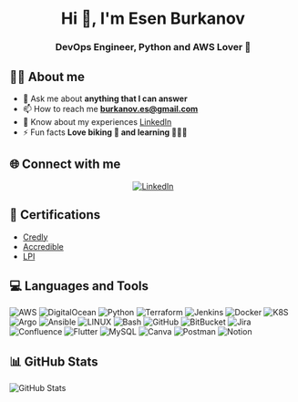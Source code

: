 <h1 align="center">Hi 👋, I'm Esen Burkanov</h1>
<h3 align="center">DevOps Engineer, Python and AWS Lover 🐍</h3>

## 👨‍💻 About me

- 💬 Ask me about **anything that I can answer**
- 📫 How to reach me **burkanov.es@gmail.com**
- 📄 Know about my experiences [LinkedIn](https://www.linkedin.com/in/esenbek-burkanov-88b88a293/)
- ⚡ Fun facts **Love biking 🚴 and learning 👨🏻‍💻**
 
## 🌐 Connect with me

<p align="center">
  <a href="https://www.linkedin.com/in/esenbek-burkanov-88b88a293/" target="blank"><img src="https://img.shields.io/badge/linkedin-%230077B5.svg?style=for-the-badge&logo=linkedin&logoColor=white" alt="LinkedIn"/></a>
</p>

## 🪪 Certifications
- [Credly](https://www.credly.com/users/esenbek-burkanov)
- [Accredible](https://www.credential.net/profile/esenbekburkanov862939/wallet) 
- [LPI](https://lpi.org/verify/LPI000558701/adg47b2mkp) 

## 💻 Languages and Tools

![AWS](https://img.shields.io/badge/amazonwebservices-%23FF9900?style=for-the-badge&logo=amazonwebservices&labelColor=black) ![DigitalOcean](https://img.shields.io/badge/DigitalOcean-%230167ff.svg?style=for-the-badge&logo=digitalOcean&logoColor=white) ![Python](https://img.shields.io/badge/python-%233776AB?style=for-the-badge&logo=python&logoColor=white) ![Terraform](https://img.shields.io/badge/terraform-%23844FBA?style=for-the-badge&logo=terraform&labelColor=black)
![Jenkins](https://img.shields.io/badge/jenkins-%23D24939?style=for-the-badge&logo=jenkins&logoColor=red&labelColor=white&color=black)
![Docker](https://img.shields.io/badge/docker-%230db7ed.svg?style=for-the-badge&logo=docker&logoColor=white) ![K8S](https://img.shields.io/badge/kubernetes-%23326CE5?style=for-the-badge&logo=kubernetes&logoColor=white) ![Argo](https://img.shields.io/badge/argocd-%2300BCB4?style=for-the-badge&logo=argo&logoColor=peach) ![Ansible](https://img.shields.io/badge/ansible-%23000000?style=for-the-badge&logo=ansible&labelColor=black) ![LINUX](https://img.shields.io/badge/Linux-FCC624?style=for-the-badge&logo=linux&logoColor=black) ![Bash](https://img.shields.io/badge/bash-%23000000?style=for-the-badge&logo=GNU%20bash&logoColor=black&labelColor=white) ![GitHub](https://img.shields.io/badge/github-%23181717?style=for-the-badge&logo=github&logoColor=black&labelColor=white) ![BitBucket](https://img.shields.io/badge/bitbucket-%230052CC?style=for-the-badge&logo=bitbucket&logoColor=white) ![Jira](https://img.shields.io/badge/jira-%230A0FFF.svg?style=for-the-badge&logo=jira&logoColor=white) ![Confluence](https://img.shields.io/badge/confluence-%23172B4D?style=for-the-badge&logo=confluence&logoColor=peach) ![Flutter](https://img.shields.io/badge/Flutter-%2302569B.svg?style=for-the-badge&logo=Flutter&logoColor=white) ![MySQL](https://img.shields.io/badge/mysql-%2300f.svg?style=for-the-badge&logo=mysql&logoColor=white) ![Canva](https://img.shields.io/badge/Canva-%2300C4CC.svg?style=for-the-badge&logo=Canva&logoColor=white) ![Postman](https://img.shields.io/badge/Postman-FF6C37?style=for-the-badge&logo=postman&logoColor=white) ![Notion](https://img.shields.io/badge/Notion-%23000000.svg?style=for-the-badge&logo=notion&logoColor=white)
 
## 📊 GitHub Stats

![GitHub Stats](https://github-readme-streak-stats.herokuapp.com?user=burkanov-e&theme=dark) 


